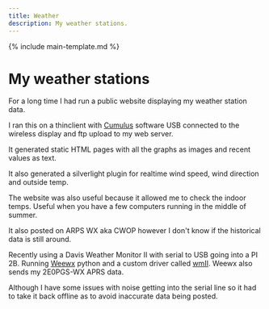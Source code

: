 ```yaml
---
title: Weather
description: My weather stations.
---
```


{% include main-template.md %}

# My weather stations

For a long time I had run a public website displaying my weather station data.

I ran this on a thinclient with [Cumulus](https://cumuluswiki.wxforum.net/a/Main_Page) software USB connected to the wireless display and ftp upload to my web server.

It generated static HTML pages with all the graphs as images and recent values as text.

It also generated a silverlight plugin for realtime wind speed, wind direction and outside temp.

The website was also useful because it allowed me to check the indoor temps. Useful when you have a few computers running in the middle of summer.

It also posted on ARPS WX aka CWOP however I don't know if the historical data is still around.

Recently using a Davis Weather Monitor II with serial to USB going into a PI 2B. Running [Weewx](http://weewx.com/) python and a custom driver called [wmII](https://github.com/jardiamj/wmII). Weewx also sends my 2E0PGS-WX APRS data.

Although I have some issues with noise getting into the serial line so it had to take it back offline as to avoid inaccurate data being posted.